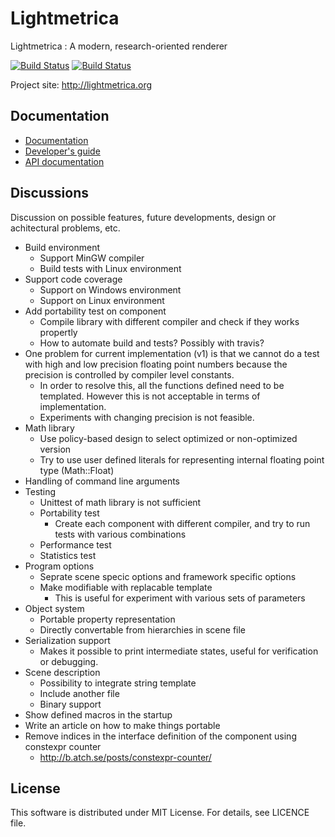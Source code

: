 
Lightmetrica
====================

Lightmetrica : A modern, research-oriented renderer

[![Build Status](https://travis-ci.org/hi2p-perim/lightmetrica-v2.svg?branch=master)](https://travis-ci.org/hi2p-perim/lightmetrica-v2)
[![Build Status](https://ci.appveyor.com/api/projects/status/github/hi2p-perim/lightmetrica-v2?branch=master&svg=true)](https://ci.appveyor.com/project/HisanariOtsu/lightmetrica-v2)

Project site: http://lightmetrica.org

Documentation
--------------------

- [Documentation](http://lightmetrica.org/doc)
- [Developer's guide](http://lightmetrica.org/doc/dev_guide/)
- [API documentation](http://doc.lightmetrica.org)

Discussions
--------------------

Discussion on possible features, future developments, 
design or achitectural problems, etc.

- Build environment
    + Support MinGW compiler
    + Build tests with Linux environment
- Support code coverage
    + Support on Windows environment
    + Support on Linux environment
- Add portability test on component
    + Compile library with different compiler and check if they works propertly
    + How to automate build and tests? Possibly with travis?
- One problem for current implementation (v1) is that we cannot do a test with high and low precision floating point numbers
  because the precision is controlled by compiler level constants.
    + In order to resolve this, all the functions defined need to be templated.
      However this is not acceptable in terms of implementation.
    + Experiments with changing precision is not feasible.
- Math library
    + Use policy-based design to select optimized or non-optimized version
    + Try to use user defined literals for representing internal floating point type (Math::Float)
- Handling of command line arguments
- Testing
    + Unittest of math library is not sufficient
    + Portability test
        * Create each component with different compiler, and try to run tests with various combinations
    + Performance test
    + Statistics test
- Program options
    + Seprate scene specic options and framework specific options
    + Make modifiable with replacable template
        * This is useful for experiment with various sets of parameters
- Object system
    + Portable property representation
    + Directly convertable from hierarchies in scene file
- Serialization support
    + Makes it possible to print intermediate states, useful for verification or debugging.
- Scene description
    + Possibility to integrate string template
    + Include another file
    + Binary support
- Show defined macros in the startup
- Write an article on how to make things portable
- Remove indices in the interface definition of the component using constexpr counter
    + http://b.atch.se/posts/constexpr-counter/

License
--------------------

This software is distributed under MIT License. For details, see LICENCE file.
